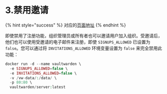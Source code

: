 # 3.禁用邀请

{% hint style="success" %}
对应的[页面地址](https://github.com/dani-garcia/vaultwarden/wiki/Disable-invitations)
{% endhint %}

即使禁用了注册功能，组织管理员或所有者也可以邀请用户加入组织。受邀请后，他们也可以使用受邀请的电子邮件来注册，即使 `SIGNUPS_ALLOWED` 已设置为`false`。您可以通过将 `INVITATIONS_ALLOWED` 环境变量设置为 `false` 来完全禁用此功能：

```php
docker run -d --name vaultwarden \
  -e SIGNUPS_ALLOWED=false \
  -e INVITATIONS_ALLOWED=false \
  -v /vw-data/:/data/ \
  -p 80:80 \
  vaultwarden/server:latest
```

